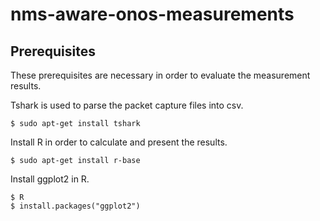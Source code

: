 # nms-aware-onos-measurements

## Prerequisites
These prerequisites are necessary in order to evaluate the measurement results.

Tshark is used to parse the packet capture files into csv.
```
$ sudo apt-get install tshark
```
Install R in order to calculate and present the results.
```
$ sudo apt-get install r-base
```
Install ggplot2 in R.
```
$ R
$ install.packages("ggplot2")
```
